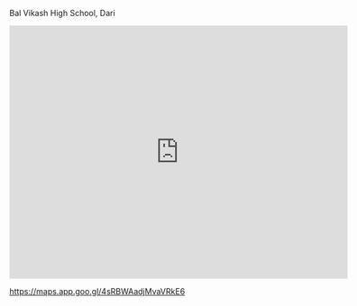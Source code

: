 Bal Vikash High School, Dari

<iframe src="https://www.google.com/maps/embed?pb=!1m14!1m8!1m3!1d113091.72821559152!2d85.3010398!3d23.7106137!3m2!1i1024!2i768!4f13.1!3m3!1m2!1s0x39f493001f928151%3A0xfb325d953a88fa6!2sBal%20Vikash%20High%20School%2C%20Dari!5e1!3m2!1sen!2sin!4v1737353514153!5m2!1sen!2sin" width="600" height="450" style="border:0;" allowfullscreen="" loading="lazy" referrerpolicy="no-referrer-when-downgrade"></iframe>

https://maps.app.goo.gl/4sRBWAadjMvaVRkE6